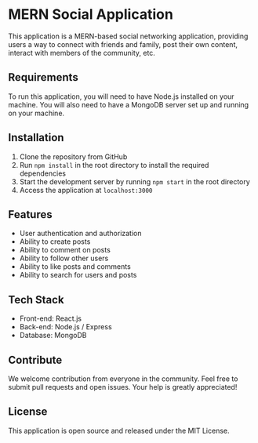 # MERN Social Application

This application is a MERN-based social networking application, providing users a way to connect with friends and family, post their own content, interact with members of the community, etc. 

## Requirements 

To run this application, you will need to have Node.js installed on your machine. You will also need to have a MongoDB server set up and running on your machine.

## Installation

1. Clone the repository from GitHub
2. Run ```npm install``` in the root directory to install the required dependencies
3. Start the development server by running ```npm start``` in the root directory 
4. Access the application at `localhost:3000`

## Features 

* User authentication and authorization 
* Ability to create posts 
* Ability to comment on posts 
* Ability to follow other users 
* Ability to like posts and comments 
* Ability to search for users and posts 

## Tech Stack 

* Front-end: React.js 
* Back-end: Node.js / Express 
* Database: MongoDB

## Contribute 

We welcome contribution from everyone in the community. Feel free to submit pull requests and open issues. Your help is greatly appreciated!

## License 

This application is open source and released under the MIT License.

